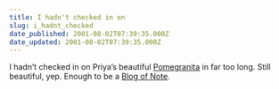 ```yaml
---
title: I hadn't checked in on
slug: i_hadnt_checked
date_published: 2001-08-02T07:39:35.000Z
date_updated: 2001-08-02T07:39:35.000Z
---
```


I hadn’t checked in on Priya’s beautiful [Pomegranita](http://www.pomegranita.com/) in far too long. Still beautiful, yep. Enough to be a [Blog of Note](http://www.blogger.com).
